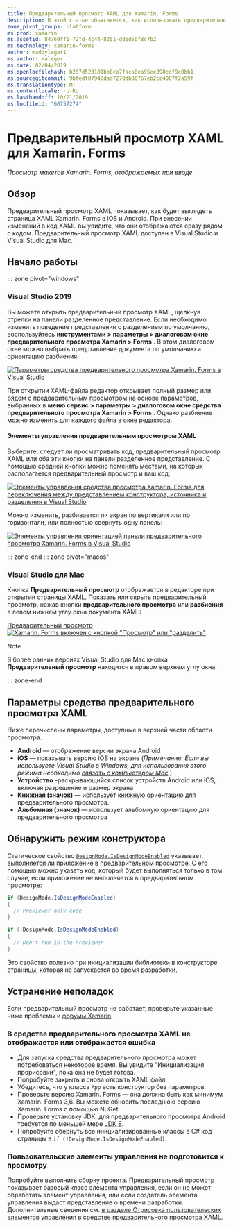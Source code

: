 ```yaml
---
title: Предварительный просмотр XAML для Xamarin. Forms
description: В этой статье объясняется, как использовать предварительный просмотр XAML для просмотра макетов Xamarin. Forms, отображаемых при вводе. Предварительный просмотр XAML доступен в Visual Studio 2019 и Visual Studio 2019 для Mac.
zone_pivot_groups: platform
ms.prod: xamarin
ms.assetid: 84769ff1-72fd-4c44-8251-dd6d5bf8c7b2
ms.technology: xamarin-forms
author: maddyleger1
ms.author: maleger
ms.date: 02/04/2019
ms.openlocfilehash: b287d523101bb8ca7faca8ea95ee898ccf9c0bb1
ms.sourcegitcommit: 9bfedf07940dad7270db86767eb2cc4007f2a59f
ms.translationtype: MT
ms.contentlocale: ru-RU
ms.lasthandoff: 10/21/2019
ms.locfileid: "68757274"
---
```

# <a name="xaml-previewer-for-xamarinforms"></a>Предварительный просмотр XAML для Xamarin. Forms

_Просмотр макетов Xamarin. Forms, отображаемых при вводе_

## <a name="overview"></a>Обзор

Предварительный просмотр XAML показывает, как будет выглядеть страница XAML Xamarin. Forms в iOS и Android. При внесении изменений в код XAML вы увидите, что они отображаются сразу рядом с кодом. Предварительный просмотр XAML доступен в Visual Studio и Visual Studio для Mac.

## <a name="getting-started"></a>Начало работы

::: zone pivot="windows"

### <a name="visual-studio-2019"></a>Visual Studio 2019

Вы можете открыть предварительный просмотр XAML, щелкнув стрелки на панели разделенное представление. Если необходимо изменить поведение представления с разделением по умолчанию, воспользуйтесь **инструментами > параметры > диалоговом окне предварительного просмотра Xamarin > Forms** . В этом диалоговом окне можно выбрать представление документа по умолчанию и ориентацию разбиения.

[![Параметры средства предварительного просмотра Xamarin. Forms в Visual Studio](xaml-previewer-images/xamlp-options-vs-sm.png "Параметры средства предварительного просмотра Xamarin. Forms в Visual Studio")](xaml-previewer-images/xamlp-options-vs-lg.png#lightbox)

При открытии XAML-файла редактор открывает полный размер или рядом с предварительным просмотром на основе параметров, выбранных в **меню сервис > параметры > диалоговом окне средства предварительного просмотра Xamarin > Forms** . Однако разбиение можно изменить для каждого файла в окне редактора.

#### <a name="xaml-preview-controls"></a>Элементы управления предварительным просмотром XAML

Выберите, следует ли просматривать код, предварительный просмотр XAML или оба эти кнопки на панели разделенное представление. С помощью средней кнопки можно поменять местами, на которых располагается предварительный просмотр и ваш код:

[![Элементы управления средства просмотра Xamarin. Forms для переключения между представлением конструктора, источника и разделения в Visual Studio](xaml-previewer-images/xamlp-controls-splitview-vs-sm.png "Элементы управления средства просмотра Xamarin. Forms для переключения между представлением конструктора, источника и разделения в Visual Studio")](xaml-previewer-images/xamlp-controls-splitview-vs-lg.png#lightbox)

Можно изменить, разбивается ли экран по вертикали или по горизонтали, или полностью свернуть одну панель:

[![Элементы управления ориентацией панели предварительного просмотра Xamarin. Forms в Visual Studio](xaml-previewer-images/xamlp-controls-orientation-vs-sm.png "Элементы управления ориентацией панели предварительного просмотра Xamarin. Forms в Visual Studio")](xaml-previewer-images/xamlp-controls-orientation-vs-lg.png#lightbox)

::: zone-end
::: zone pivot="macos"

### <a name="visual-studio-for-mac"></a>Visual Studio для Mac

Кнопка **Предварительный просмотр** отображается в редакторе при открытии страницы XAML. Показать или скрыть предварительный просмотр, нажав кнопки **предварительного просмотра** или **разбиения** в левом нижнем углу окна документа XAML:

[Предварительный просмотр ![Xamarin. Forms включен с кнопкой "Просмотр" или "разделить"](xaml-previewer-images/xamlp-list-sml.png)](xaml-previewer-images/xamlp-list.png#lightbox)

> [!NOTE]
> В более ранних версиях Visual Studio для Mac кнопка **Предварительный просмотр** находится в правом верхнем углу окна.

::: zone-end

## <a name="xaml-previewer-options"></a>Параметры средства предварительного просмотра XAML

Ниже перечислены параметры, доступные в верхней части области просмотра.

* **Android** — отображение версии экрана Android
* **iOS** — показывать версию iOS на экране (*Примечание. Если вы используете Visual Studio в Windows, для использования этого режима необходимо [связать с компьютером Mac](~/ios/get-started/installation/windows/connecting-to-mac/index.md)* )
* **Устройство** -раскрывающийся список устройств Android или iOS, включая разрешение и размер экрана
* **Книжная (значок)** — использует книжную ориентацию для предварительного просмотра.
* **Альбомная (значок)** — использует альбомную ориентацию для предварительного просмотра

## <a name="detect-design-mode"></a>Обнаружить режим конструктора

Статическое свойство [`DesignMode.IsDesignModeEnabled`](xref:Xamarin.Forms.DesignMode.IsDesignModeEnabled) указывает, выполняется ли приложение в предварительном просмотре. С его помощью можно указать код, который будет выполняться только в том случае, если приложение не выполняется в предварительном просмотре:

```csharp
if (DesignMode.IsDesignModeEnabled)
{
  // Previewer only code  
}

if (!DesignMode.IsDesignModeEnabled)
{
  // Don't run in the Previewer  
}
```

Это свойство полезно при инициализации библиотеки в конструкторе страницы, которая не запускается во время разработки.

## <a name="troubleshooting"></a>Устранение неполадок

Если предварительный просмотр не работает, проверьте указанные ниже проблемы и [форумы Xamarin](https://forums.xamarin.com/categories/xamarin-forms).

### <a name="xaml-previewer-isnt-showing-or-shows-an-error"></a>В средстве предварительного просмотра XAML не отображается или отображается ошибка

* Для запуска средства предварительного просмотра может потребоваться некоторое время. Вы увидите "Инициализация прорисовки", пока она не будет готова.
* Попробуйте закрыть и снова открыть XAML файл.
* Убедитесь, что у класса `App` есть конструктор без параметров.
* Проверьте версию Xamarin. Forms — она должна быть как минимум Xamarin. Forms 3,6. Вы можете обновить последнюю версию Xamarin. Forms с помощью NuGet.
* Проверьте установку JDK. для предварительного просмотра Android требуется по меньшей мере [JDK 8](https://www.oracle.com/technetwork/java/javase/downloads/index.html).
* Попробуйте обернуть все инициализированные классы в C# код страницы в `if (!DesignMode.IsDesignModeEnabled)`.

### <a name="custom-controls-arent-rendering"></a>Пользовательские элементы управления не подготовится к просмотру

Попробуйте выполнить сборку проекта. Предварительный просмотр показывает базовый класс элемента управления, если он не может обработать элемент управления, или если создатель элемента управления выдаст представление о времени разработки. Дополнительные сведения см. [в разделе Отрисовка пользовательских элементов управления в средстве предварительного просмотра XAML](render-custom-controls.md).
